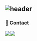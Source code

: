 <div align="left">
  
![header](https://capsule-render.vercel.app/api?type=waving&color=timeGradient&text=Hyori's%20Github!%20&animation=twinkling&fontsize=35&fontAlignY=40&fontAlign=70&heigth=250)
---

### 💬 Contact
<div style = "display:flex; flex-direction:row;>
  <a href = "https://www.instagram.com/hhyolls/">
    <img src= "https://img.shields.io/badge/Instagram-E4405F?style=flat-square&logo=Instagram&logoColor=white">
  </a>
  <a href = "mailto:hyori100@gmail.com">
    <img src= "https://img.shields.io/badge/Gmail-EA4335?style=flat-square&logo=Gmail&logoColor=white">
  </a>
</div>
<br>
</div>

<!--
**hyori100/hyori100** is a ✨ _special_ ✨ repository because its `README.md` (this file) appears on your GitHub profile.

Here are some ideas to get you started:

- 🔭 I’m currently working on 
- 🌱 I’m currently learning ...
- 👯 I’m looking to collaborate on ...
- 🤔 I’m looking for help with ...
- 💬 Ask me about ...
- 📫 How to reach me: ...
- 😄 Pronouns: ...
- ⚡ Fun fact: ... ㅁ
-->
